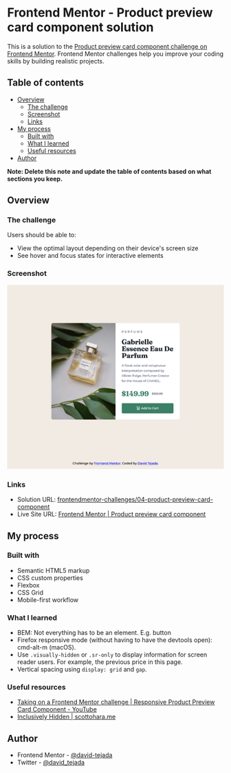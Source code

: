 # Frontend Mentor - Product preview card component solution

This is a solution to the [Product preview card component challenge on Frontend Mentor](https://www.frontendmentor.io/challenges/product-preview-card-component-GO7UmttRfa). Frontend Mentor challenges help you improve your coding skills by building realistic projects.

## Table of contents

- [Overview](#overview)
  - [The challenge](#the-challenge)
  - [Screenshot](#screenshot)
  - [Links](#links)
- [My process](#my-process)
  - [Built with](#built-with)
  - [What I learned](#what-i-learned)
  - [Useful resources](#useful-resources)
- [Author](#author)

**Note: Delete this note and update the table of contents based on what sections you keep.**

## Overview

### The challenge

Users should be able to:

- View the optimal layout depending on their device's screen size
- See hover and focus states for interactive elements

### Screenshot

![Desktop](./screenshots/desktop.png)

### Links

- Solution URL: [frontendmentor-challenges/04-product-preview-card-component](https://github.com/david-tejada/04-product-preview-card-component)
- Live Site URL: [Frontend Mentor | Product preview card component](https://cerulean-croquembouche-7afd86.netlify.app/)

## My process

### Built with

- Semantic HTML5 markup
- CSS custom properties
- Flexbox
- CSS Grid
- Mobile-first workflow

### What I learned

- BEM: Not everything has to be an element. E.g. button
- Firefox responsive mode (without having to have the devtools open): cmd-alt-m (macOS).
- Use `.visually-hidden` or `.sr-only` to display information for screen reader users. For example, the previous price in this page.
- Vertical spacing using `display: grid` and `gap`.

### Useful resources

- [Taking on a Frontend Mentor challenge | Responsive Product Preview Card Component - YouTube](https://www.youtube.com/watch?v=B2WL6KkqhLQ)
- [Inclusively Hidden | scottohara.me](https://www.scottohara.me/blog/2017/04/14/inclusively-hidden.html)

## Author

- Frontend Mentor - [@david-tejada](https://www.frontendmentor.io/profile/david-tejada)
- Twitter - [@david_tejada](https://www.twitter.com/david_tejada)
